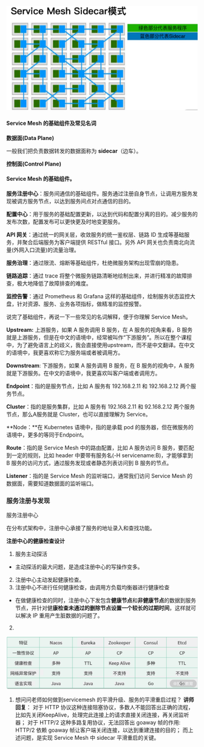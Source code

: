 ![image-20210801202456495](基本概念/image-20210801202456495.png)

#### Service Mesh 的基础组件及常见名词

**数据面(Data Plane)**

一般我们把负责数据转发的数据面称为 **sidecar**（边车）。

**控制面(Control Plane)**



#### **Service Mesh 的基础组件。**

**服务注册中心**：服务间通信的基础组件。服务通过注册自身节点，让调用方服务发现被调方服务节点，以达到服务间点对点通信的目的。

**配置中心**：用于服务的基础配置更新，以达到代码和配置分离的目的。减少服务的发布次数，配置发布可以更快更及时地变更服务。

**API 网关**：通过统一的网关层，收敛服务的统一鉴权层、链路 ID 生成等基础服务，并聚合后端服务为客户端提供 RESTful 接口。另外 API 网关也负责南北向流量(外网入口流量)的流量治理。

**服务治理**：通过限流、熔断等基础组件，杜绝微服务架构出现雪崩的隐患。

**链路追踪**：通过 trace 将整个微服务链路清晰地绘制出来，并进行精准的故障排查，极大地降低了故障排查的难度。

**监控告警**：通过 Prometheus 和 Grafana 这样的基础组件，绘制服务状态监控大盘，针对资源、服务、业务各项指标，做精准的监控报警。

说完了基础组件，再说一下一些常见的名词解释，便于你理解 Service Mesh。

**Upstream:** 上游服务，如果 A 服务调用 B 服务，在 A 服务的视角来看，B 服务就是上游服务，但是在中文的语境中，经常被叫作“下游服务”。所以在整个课程中，为了避免语言上的歧义，我会直接使用upstream，而不是中文翻译。在中文的语境中，我更喜欢称它为服务端或者被调用方。

**Downstream**: 下游服务，如果 A 服务调用 B 服务，在 B 服务的视角中，A 服务就是下游服务。在中文的语境中，我更喜欢叫客户端或者调用方。

**Endpoint**：指的是服务节点，比如 A 服务有 192.168.2.11 和 192.168.2.12 两个服务节点。

**Cluster**：指的是服务集群，比如 A 服务有 192.168.2.11 和 92.168.2.12 两个服务节点，那么A服务就是 Cluster，也可以直接理解为 Service。

**Node：**在 Kubernetes 语境中，指的是承载 pod 的服务器，但在微服务的语境中，更多的等同于Endpoint。

**Route**：指的是 Service Mesh 中的路由配置，比如 A 服务访问 B 服务，要匹配到一定的规则，比如 header 中要带有服务名(-H servicename:B)，才能够拿到 B 服务的访问方式，通过服务发现或者静态列表访问到 B 服务的节点。

**Listener**：指的是 Service Mesh 的监听端口，通常我们访问 Service Mesh 的数据面，需要知道数据面的监听端口。

### 服务注册与发现

服务注册中心

在分布式架构中，注册中心承接了服务的地址录入和查找功能。

**注册中心的健康检查设计**

1. 服务主动探活

- 主动探活的最大问题，是造成注册中心的写操作变多。

2.  注册中心主动发起健康检查。
3.  注册中心不进行任何健康检查，由调用方负载均衡器进行健康检查
   - 在做健康检查的同时，注册中心下发包含**健康节点**和**非健康节点**的数据到服务节点，并针对健**康检查未通过的删除节点设置一个较长的过期时间**，这样就可以解决 IP 重用产生脏数据的问题了。

2. 

![image-20210801204813602](基本概念/image-20210801204813602.png)

1. 想问问老师如何做到servicemesh 的平滑升级、服务的平滑重启过程？
   **讲师回复**： 对于 HTTP 协议这种连接阻塞协议，多数人不能回答出正确的流程，比如先关闭KeepAlive，处理完此连接上的请求直接关闭连接，再关闭监听器； 对于 HTTP/2 这种多路复用协议，无法回答出 goaway 帧的作用: HTTP/2 依赖 goaway 帧让客户端关闭连接，以达到重建连接的目的； 而上述问题，是实现 Service Mesh 中 sidecar 平滑重启的关键。


